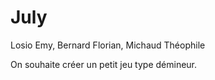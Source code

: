 # July 

Losio Emy, Bernard Florian, Michaud Théophile

On souhaite créer un petit jeu type démineur.

